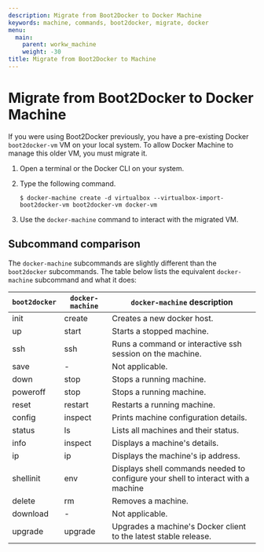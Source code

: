 ```yaml
---
description: Migrate from Boot2Docker to Docker Machine
keywords: machine, commands, boot2docker, migrate, docker
menu:
  main:
    parent: workw_machine
    weight: -30
title: Migrate from Boot2Docker to Machine
---
```


# Migrate from Boot2Docker to Docker Machine

If you were using Boot2Docker previously, you have a pre-existing Docker
`boot2docker-vm` VM on your local system.  To allow Docker Machine to manage
this older VM, you must migrate it.

1.  Open a terminal or the Docker CLI on your system.

2.  Type the following command.

        $ docker-machine create -d virtualbox --virtualbox-import-boot2docker-vm boot2docker-vm docker-vm

3.  Use the `docker-machine` command to interact with the migrated VM.  

## Subcommand comparison

The `docker-machine` subcommands are slightly different than the `boot2docker`
subcommands. The table below lists the equivalent `docker-machine` subcommand
and what it does:

| `boot2docker` | `docker-machine` | `docker-machine` description                                                      |
| ------------- | ---------------- | --------------------------------------------------------------------------------- |
| init          | create           | Creates a new docker host.                                                        |
| up            | start            | Starts a stopped machine.                                                         |
| ssh           | ssh              | Runs a command or interactive ssh session on the machine.                         |
| save          | -                | Not applicable.                                                                   |
| down          | stop             | Stops a running machine.                                                          |
| poweroff      | stop             | Stops a running machine.                                                          |
| reset         | restart          | Restarts a running machine.                                                       |
| config        | inspect          | Prints machine configuration details.                                             |
| status        | ls               | Lists all machines and their status.                                              |
| info          | inspect          | Displays a machine's details.                                                     |
| ip            | ip               | Displays the machine's ip address.                                                |
| shellinit     | env              | Displays shell commands needed to configure your shell to interact with a machine |
| delete        | rm               | Removes a machine.                                                                |
| download      | -                | Not applicable.                                                                   |
| upgrade       | upgrade          | Upgrades a machine's Docker client to the latest stable release.                  |